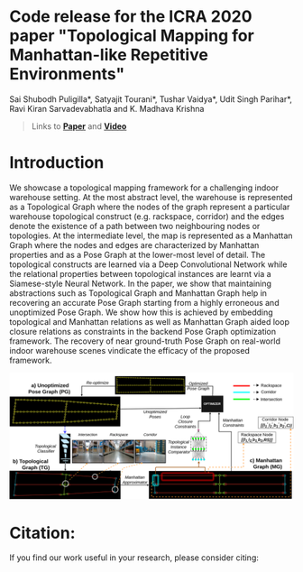 # Code release for the ICRA 2020 paper "Topological Mapping for Manhattan-like Repetitive Environments"

Sai Shubodh Puligilla\*, Satyajit Tourani\*, Tushar Vaidya\*, Udit Singh Parihar\*, Ravi Kiran Sarvadevabhatla and K. Madhava Krishna

> Links to [**Paper**]() and [**Video**]()

# Introduction

We showcase a topological mapping framework for a challenging indoor warehouse setting. At the most abstract level, the warehouse is represented as a Topological Graph where the nodes of the graph represent a particular warehouse topological construct (e.g. rackspace, corridor) and the edges denote the existence of a path between two neighbouring nodes or topologies. At the intermediate level, the map is represented as a Manhattan Graph where the nodes and edges are characterized by Manhattan properties and as a Pose Graph at the lower-most level of detail. The topological constructs are learned via a Deep Convolutional Network while the relational properties between topological instances are learnt via a Siamese-style Neural Network. In the paper, we show that maintaining abstractions such as Topological Graph and Manhattan Graph help in recovering an accurate Pose Graph starting from a highly erroneous and unoptimized Pose Graph. We show how this is achieved by embedding topological and Manhattan relations as well as Manhattan Graph aided loop closure relations as constraints in the backend Pose Graph optimization framework. The recovery of near ground-truth Pose Graph on real-world indoor warehouse scenes vindicate the efficacy of the proposed framework.

<p align="center">
    <img src="assets/pipeline.png" />
</p>


# Citation:
 
If you find our work useful in your research, please consider citing:
```

```
